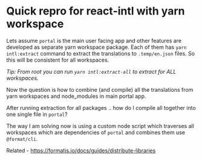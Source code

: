 # Quick repro for react-intl with yarn workspace

Lets assume `portal` is the main user facing app and other features are developed as separate yarn workspace package. Each of them has `yarn intl:extract` 
command to extract the translations to `.temp/en.json` files. So this will be consistent for all workspaces.

_Tip: From root you can run `yarn intl:extract-all` to extract for ALL workspaces._

Now the question is how to combine (and compile) all the translations from yarn workspaces and node_modules in main portal app.

After running extraction for all packages .. how do I compile all together into one single file in `portal`?

The way I am solving now is using a custom node script which traverses all workspaces which are dependencies of `portal` and combines them use `@format/cli`.

Related - https://formatjs.io/docs/guides/distribute-libraries

